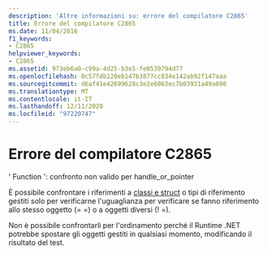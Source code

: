 ```yaml
---
description: 'Altre informazioni su: errore del compilatore C2865'
title: Errore del compilatore C2865
ms.date: 11/04/2016
f1_keywords:
- C2865
helpviewer_keywords:
- C2865
ms.assetid: 973eb6a0-c99a-4d25-b3e5-fe0539794d77
ms.openlocfilehash: 0c57fdb120eb147b3877cc834e142ab92f147aaa
ms.sourcegitcommit: d6af41e42699628c3e2e6063ec7b03931a49a098
ms.translationtype: MT
ms.contentlocale: it-IT
ms.lasthandoff: 12/11/2020
ms.locfileid: "97220747"
---
```

# <a name="compiler-error-c2865"></a>Errore del compilatore C2865

' Function ': confronto non valido per handle_or_pointer

È possibile confrontare i riferimenti a [classi e struct](../../extensions/classes-and-structs-cpp-component-extensions.md) o tipi di riferimento gestiti solo per verificarne l'uguaglianza per verificare se fanno riferimento allo stesso oggetto (= =) o a oggetti diversi (! =).

Non è possibile confrontarli per l'ordinamento perché il Runtime .NET potrebbe spostare gli oggetti gestiti in qualsiasi momento, modificando il risultato del test.

